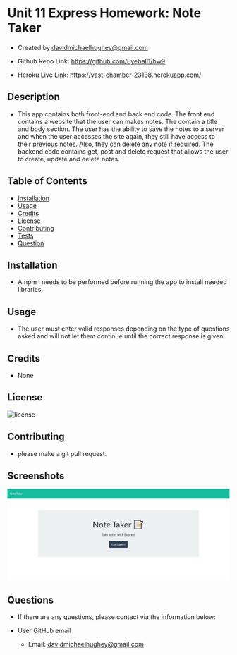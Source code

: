# Unit 11 Express Homework: Note Taker

  * Created by davidmichaelhughey@gmail.com


  * Github Repo Link: https://github.com/Eyeball1/hw9
  * Heroku Live Link: https://vast-chamber-23138.herokuapp.com/
## Description 

  * This app contains both front-end and back end code. The front end contains a website that the user can makes notes. The contain a title and body section. The user has the ability to save the notes to a server and when the user accesses the site again, they still have access to their previous notes. Also, they can delete any note if required. The backend code contains get, post and delete request that allows the user to create, update and delete notes.

## Table of Contents 

  * [Installation](#installation)
  * [Usage](#usage)
  * [Credits](#credits)
  * [License](#license)
  * [Contributing](#contributing)
  * [Tests](#tests)
  * [Question](#question)

## Installation

  * A npm i needs to be performed before running the app to install needed libraries.

## Usage 

  * The user must enter valid responses depending on the type of questions asked and will not let them continue until the correct response is given. 

## Credits

  * None

## License

![license](https://img.shields.io/badge/License-UCB-blue)

## Contributing

  * please make a git pull request.

## Screenshots

![app screenshot](https://github.com/egadames/hw9/blob/master/public/assets/img/screenshot.JPG)

## Questions

  * If there are any questions, please contact via the information below:

  * User GitHub email

    * Email: davidmichaelhughey@gmail.com

  
